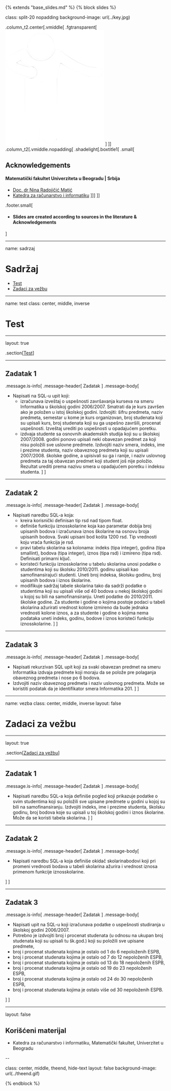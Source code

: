 {% extends "base_slides.md" %}
{% block slides %}


class: split-20 nopadding
background-image: url(../key.jpg)

.column_t2.center[.vmiddle[
.fgtransparent[
![:scale 80%](../zahvalnica.png)
]
]]
.column_t2[.vmiddle.nopadding[
.shadelight[.boxtitle1[
.small[
## Acknowledgements

#### Matematički fakultet Univerziteta u Beogradu | Srbija

- [Doc. dr Nina Radojičić Matić](http://poincare.matf.bg.ac.rs/~nina/)
- [Katedra za računarstvo i informatiku](http://www.racunarstvo.matf.bg.ac.rs)
]]]
]]

.footer.small[
- #### Slides are created according to sources in the literature & Acknowledgements
]
 
---
name: sadrzaj

# Sadržaj

- [Test](#test)
- [Zadaci za vežbu](#vezba)

---
name: test 
class: center, middle, inverse

# Test

---
layout: true

.section[[Test](#sadrzaj)]

---

## Zadatak 1

.message.is-info[
.message-header[
Zadatak
]
.message-body[
- Napisati na SQL-u upit koji:
  - izračunava izveštaj o uspešnosti završavanja kurseva na smeru Informatika u školskoj godini 2006/2007. Smatrati da je kurs završen ako je položen u istoj školskoj godini. Izdvojiti: šifru predmeta, naziv predmeta, semestar u kome je kurs organizovan, broj studenata koji su upisali kurs, broj studenata koji su ga uspešno završili, procenat uspešnosti. Izveštaj urediti po uspešnosti u opadajućem poretku.
  - izdvaja studente sa osnovnih akademskih studija koji su u školskoj 2007/2008. godini ponovo upisali neki obavezan predmet za koji nisu položili sve uslovne predmete. Izdvojiti naziv smera, indeks, ime i prezime studenta, naziv obaveznog predmeta koji su upisali 2007/2008. školske godine, a upisivali su ga i ranije, i naziv uslovnog predmeta za taj obavezan predmet koji student još nije položio. Rezultat urediti prema nazivu smera u opadajućem poretku i indeksu studenta.
]
]

---

## Zadatak 2

.message.is-info[
.message-header[
Zadatak
]
.message-body[
- Napisati naredbu SQL-a koja:
  - kreira korisnički definisan tip rsd nad tipom float.
  - definiše funkciju iznosskolarine koja kao parametar dobija broj upisanih bodova i izračunava iznos školarine na osnovu broja upisanih bodova. Svaki upisani bod košta 1200 rsd. Tip vrednosti koju vraća funkcija je rsd.
  - pravi tabelu skolarina sa kolonama: indeks (tipa integer), godina (tipa smallint), bodova (tipa integer), iznos (tipa rsd) i izmireno (tipa rsd). Definisati primarni ključ.
  - koristeći funkciju iznosskolarine u tabelu skolarina unosi podatke o studentima koji su školsku 2010/2011. godinu upisali kao samofinansirajući studenti. Uneti broj indeksa, školsku godinu, broj upisanih bodova i iznos školarine.
  - modifikuje sadržaj tabele skolarina tako da sadrži podatke o studentima koji su upisali više od 40 bodova u nekoj školskoj godini u kojoj su bili na samofinansiranju. Uneti podatke do 2010/2011. školske godine. Za studente i godine o kojima postoje podaci u tabeli skolarina ažurirati vrednost kolone izmireno da bude jednaka vrednosti kolone iznos, a za studente i godine o kojima nema podataka uneti indeks, godinu, bodove i iznos koristeći funkciju iznosskolarine.
]
]

---

## Zadatak 3

.message.is-info[
.message-header[
Zadatak
]
.message-body[
- Napisati rekurzivan SQL upit koji za svaki obavezan predmet na smeru Informatika izdvaja predmete koji moraju da se polože pre polaganja obaveznog predmeta i nose po 6 bodova. 
- Izdvojiti naziv obaveznog predmeta i naziv uslovnog predmeta. Može se koristiti podatak da je identifikator smera Informatika 201.
]
]

---
name: vezba 
class: center, middle, inverse
layout: false

# Zadaci za vežbu

---
layout: true

.section[[Zadaci za vežbu](#sadrzaj)]

---

## Zadatak 1

.message.is-info[
.message-header[
Zadatak
]
.message-body[
- Napisati naredbu SQL-a koja definiše pogled koji prikazuje podatke o svim studentima koji su položili sve upisane predmete u godini u kojoj su bili na samofinansiranju. Izdvojiti indeks, ime i prezime studenta, školsku godinu, broj bodova koje su upisali u toj školskoj godini i iznos školarine. Može da se koristi tabela skolarina.
]
]

---

## Zadatak 2

.message.is-info[
.message-header[
Zadatak
]
.message-body[
- Napisati naredbu SQL-a koja definiše okidač skolarinabodovi koji pri promeni vrednosti bodava u tabeli skolarina ažurira i vrednost iznosa primenom funkcije iznosskolarine.

]
]

---

## Zadatak 3

.message.is-info[
.message-header[
Zadatak
]
.message-body[
- Napisati upit na SQL-u koji izračunava podatke o uspešnosti studiranja u školskoj godini 2006/2007. 
- Potrebno je izdvojiti broj i procenat studenata (u odnosu na ukupan broj studenata koji su upisali tu šk.god.) koji su položili sve upisane predmete, 
- broj i procenat studenata kojima je ostalo od 1 do 6 nepoloženih ESPB, 
- broj i procenat studenata kojima je ostalo od 7 do 12 nepoloženih ESPB, 
- broj i procenat studenata kojima je ostalo od 13 do 18 nepoloženih ESPB, 
- broj i procenat studenata kojima je ostalo od 19 do 23 nepoloženih ESPB, 
- broj i procenat studenata kojima je ostalo od 24 do 30 nepoloženih ESPB, 
- broj i procenat studenata kojima je ostalo više od 30 nepoloženih ESPB.

]
]

---
layout: false

## Korišćeni materijal

- Katedra za računarstvo i informatiku, Matematički fakultet, Univerzitet u Beogradu

--

class: center, middle, theend, hide-text
layout: false
background-image: url(../theend.gif)

{% endblock %}